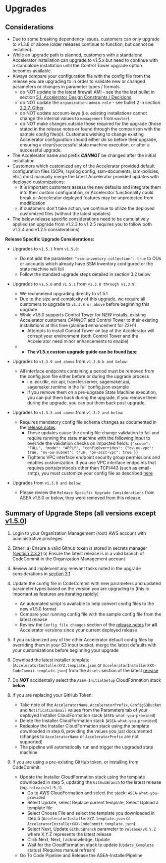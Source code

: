 # Upgrades

## Considerations

- Due to some breaking dependency issues, customers can only upgrade to v1.3.8 or above (older releases continue to function, but cannot be installed).
- While an upgrade path is planned, customers with a standalone Accelerator installation can upgrade to v1.5.x but need to continue with a standalone installation until the Control Tower upgrade option becomes available.
- Always compare your configuration file with the config file from the release you are upgrading to in order to validate new or changed parameters or changes in parameter types / formats.
    - do NOT update to the latest firewall AMI - see the the last bullet in section [5.1. Accelerator Design Constraints / Decisions](#51-accelerator-design-constraints--decisions)
    - do NOT update the `organization-admin-role` - see bullet 2 in section [2.2.7. Other](#226-other)
    - do NOT update account-keys (i.e. existing installations cannot change the internal values to `management` from `master`)
    - do NOT make changes outside those required for the upgrade (those stated in the release notes or found through the comparison with the sample config file(s)). Customers wishing to change existing Accelerator configuration should either do so before their upgrade, ensuring a clean/successful state machine execution, or after a successful upgrade.
- The Accelerator name and prefix **_CANNOT_** be changed after the initial installation
- Customers which customized any of the Accelerator provided default configuration files (SCPs, rsyslog config, ssm-documents, iam-policies, etc.) must manually merge the latest Accelerator provided updates with deployed customizations:
    - it is important customers assess the new defaults and integrate them into their custom configuration, or Accelerator functionality could break or Accelerator deployed features may be unprotected from modification
    - if customers don't take action, we continue to utilize the deployed customized files (without the latest updates)
- The below release specific considerations need to be cumulatively applied (an upgrade from v1.2.3 to v1.2.5 requires you to follow both v1.2.4 and v1.2.5 considerations)

**Release Specific Upgrade Considerations:**

- Upgrades to `v1.5.1` from `v1.5.0`:
    - Do not add the parameter: `"ssm-inventory-collection": true` to OUs or accounts which already have SSM Inventory configured or the state machine will fail
    - Follow the standard upgrade steps detailed in section 3.2 below
- Upgrades to `v1.5.0` and `v1.5.1` from `v1.3.8 through v1.3.9`:
    - We recommend upgrading directly to v1.5.1
    - Due to the size and complexity of this upgrade, we require all customers to upgrade to `v1.3.8 or above` before beginning this upgrade
    - While v1.5.0 supports Control Tower for _NEW_ installs, existing Accelerator customers _CANNOT_ add Control Tower to their existing installations at this time (planned enhancement for 22H1)
        - Attempts to install Control Tower on top of the Accelerator will corrupt your environment (both Control Tower and the Accelerator need minor enhancements to enable)
    - - **The v1.5.x custom upgrade guide can be found [here](./v150-Upgrade.md)**
- Upgrades to `v1.3.9 and above` from `v1.3.8-b and below`:
    - All interface endpoints containing a period must be removed from the config.json file either before or during the upgrade process
        - i.e. ecr.dkr, ecr.api, transfer.server, sagemaker.api, sagemaker.runtime in the full config.json example
        - If you remove them on a pre-upgrade State Machine execution, you can put them back during the upgrade, if you remove them during the upgrade, you can put them back post upgrade.
- Upgrades to `v1.3.3 and above` from `v1.3.2 and below`:
    - Requires mandatory config file schema changes as documented in the [release notes](https://github.com/aws-samples/aws-secure-environment-accelerator/releases).
        - These updates cause the config file change validation to fail and require running the state machine with the following input to override the validation checks on impacted fields: `{"scope": "FULL", "mode": "APPLY", "configOverrides": {"ov-ou-vpc": true, "ov-ou-subnet": true, "ov-acct-vpc": true }}`
        - Tightens VPC interface endpoint security group permissions and enables customization. If you use VPC interface endpoints that requires ports/protocols other than TCP/443 (such as email-smtp), you must customize your config file as described [here](/reference-artifacts/SAMPLE_CONFIGS/sample_snippets.md)


- Upgrades from `v1.3.0 and below`:
    - Please review the `Release Specific Upgrade Considerations` from ASEA v1.5.0 or below, they were removed from this release.

## Summary of Upgrade Steps (all versions except [v1.5.0](./v150-Upgrade.md))

1. Login to your Organization Management (root) AWS account with administrative privileges
2. Either:
    a) Ensure a valid Github token is stored in secrets manager [(section 2.3.2)](#232-create-github-personal-access-token-and-store-in-secrets-manager)
    b) Ensure the latest release is in a valid branch of CodeCommit in the Organization Management account
3. Review and implement any relevant tasks noted in the upgrade considerations in [section 3.1](#31-considerations)
4. Update the config file in CodeCommit with new parameters and updated parameter types based on the version you are upgrading to (this is important as features are iterating rapidly)
    - An automated script is available to help convert config files to the new v1.5.0 format
    - Compare your running config file with the sample config file from the latest release
    - Review the `Config file changes` section of the [release notes](https://github.com/aws-samples/aws-secure-environment-accelerator/releases) for **all** Accelerator versions since your current deployed release
5. If you customized any of the other Accelerator default config files by overriding them in your S3 input bucket, merge the latest defaults with your customizations before beginning your upgrade
6. Download the latest installer template (`AcceleratorInstallerXYZ.template.json` or `AcceleratorInstallerXXX-CodeCommit.template.json`) from the `Assets` section of the latest [release](https://github.com/aws-samples/aws-secure-environment-accelerator/releases)
7. Do **_NOT_** accidentally select the `ASEA-InitialSetup` CloudFormation stack **below**
8. If you are replacing your GitHub Token:
    - Take note of the `AcceleratorName`, `AcceleratorPrefix`, `ConfigS3Bucket` and `NotificationEmail` values from the Parameters tab of your deployed Installer CloudFormation stack (`ASEA-what-you-provided`)
    - Delete the Installer CloudFormation stack (`ASEA-what-you-provided`)
    - Redeploy the Installer CloudFormation stack using the template downloaded in step 6, providing the values you just documented (changes to `AcceleratorName` or `AcceleratorPrefix` are not supported)
    - The pipeline will automatically run and trigger the upgraded state machine
9. If you are using a pre-existing GitHub token, or installing from CodeCommit:

    - Update the Installer CloudFormation stack using the template downloaded in step 5, updating the `GithubBranch` to the latest release (eg. `release/v1.5.1`)
        - Go to AWS CloudFormation and select the stack: `ASEA-what-you-provided`
        - Select Update, select Replace current template, Select Upload a template file
        - Select Choose File and select the template you downloaded in step 6 (`AcceleratorInstallerXYZ.template.json` or `AcceleratorInstallerXXX-CodeCommit.template.json`)
        - Select Next, Update `GithubBranch` parameter to `release/vX.Y.Z` where X.Y.Z represents the latest release
        - Click Next, Next, I acknowledge, Update
        - Wait for the CloudFormation stack to update (`Update_Complete` status) (Requires manual refresh)
    - Go To Code Pipeline and Release the ASEA-InstallerPipeline
